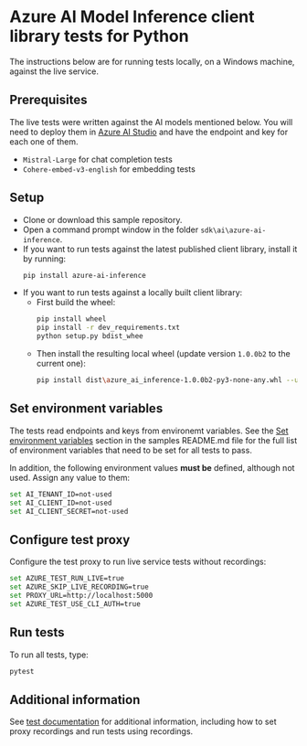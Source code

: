 # Azure AI Model Inference client library tests for Python

The instructions below are for running tests locally, on a Windows machine, against the live service.

## Prerequisites

The live tests were written against the AI models mentioned below. You will need to deploy them in [Azure AI Studio](https://ai.azure.com/) and have the endpoint and key for each one of them.

- `Mistral-Large` for chat completion tests
- `Cohere-embed-v3-english` for embedding tests
<!-- - `TBD` for image generation tests -->

## Setup

- Clone or download this sample repository.
- Open a command prompt window in the folder `sdk\ai\azure-ai-inference`.
- If you want to run tests against the latest published client library, install it by running:
   ```bash
   pip install azure-ai-inference
   ```
- If you want to run tests against a locally built client library:
    - First build the wheel:
        ```bash
        pip install wheel
        pip install -r dev_requirements.txt
        python setup.py bdist_whee
        ```
    - Then install the resulting local wheel (update version `1.0.0b2` to the current one):
        ```bash
        pip install dist\azure_ai_inference-1.0.0b2-py3-none-any.whl --user --force-reinstall
        ```

## Set environment variables

The tests read endpoints and keys from environemt variables. See the [Set environment variables](https://github.com/Azure/azure-sdk-for-python/blob/main/sdk/ai/azure-ai-inference/samples/README.md#set-environment-variables) section in the samples README.md file for the full list of environment variables that need to be set for all tests to pass.

In addition, the following environment values **must be** defined, although not used. Assign any value to them:

```bash
set AI_TENANT_ID=not-used
set AI_CLIENT_ID=not-used
set AI_CLIENT_SECRET=not-used
```

## Configure test proxy

Configure the test proxy to run live service tests without recordings:

```bash
set AZURE_TEST_RUN_LIVE=true
set AZURE_SKIP_LIVE_RECORDING=true
set PROXY_URL=http://localhost:5000
set AZURE_TEST_USE_CLI_AUTH=true
```

## Run tests

To run all tests, type:

```bash
pytest
```

## Additional information

See [test documentation](https://github.com/Azure/azure-sdk-for-python/blob/main/doc/dev/tests.md) for additional information, including how to set proxy recordings and run tests using recordings.